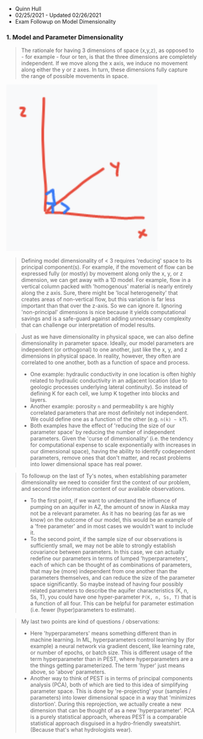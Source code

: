 * Quinn Hull
* 02/25/2021 - Updated 02/26/2021
* Exam Followup on Model Dimensionality


### 1. Model and Parameter Dimensionality
> The rationale for having 3 dimensions of space (x,y,z), as opposed to - for example - four or ten, is that the three dimensions are completely independent. If we move along the x axis, we induce no movement along either the y or z axes. In turn, these dimensions fully capture the range of possible movements in space.

<img src="assets/Exam-Followup-fa7d90af.png" width="400" />

> Defining model dimensionality of < 3 requires 'reducing' space to its principal component(s). For example, if the movement of flow can be expressed fully (or mostly) by movement along only the x, y, or z dimension, we can get away with a 1D model. For example, flow in a vertical column packed with 'homogenous' material is nearly entirely along the z axis. Sure, there might be 'local heterogeneity' that creates areas of non-vertical flow, but this variation is far less important than that over the z-axis. So we can ignore it. Ignoring 'non-principal' dimensions is nice because it yields computational savings and is a safe-guard against adding unnecessary complexity that can challenge our interpretation of model results.

> Just as we have dimensionality in physical space, we can also define dimensionality in parameter space. Ideally, our model parameters are independent (or orthogonal) to one another, just like the x, y, and z dimensions in physical space. In reality, however, they often are correlated to one another, both as a function of space and process.
>   * One example: hydraulic conductivity in one location is often highly related to hydraulic conductivity in an adjacent location (due to geologic processes underlying lateral continuity). So instead of defining K for each cell, we lump K together into blocks and layers.
>   * Another example: porosity `n` and permeability `k` are highly correlated parameters that are most definitely not independent. We could define one as a function of the other (e.g. `n(k) ~ k`?).
>   * Both examples have the effect of 'reducing the size of our parameter space' by reducing the number of independent parameters. Given the 'curse of dimensionality' (i.e. the tendency for computational expense to scale exponentially with increases in our dimensional space), having the ability to identify codependent parameters, remove ones that don't matter, and recast problems into lower dimensional space has real power.

> To followup on the last of Ty's notes, when establishing parameter dimensionality we need to consider first the context of our problem, and second the information content of our available observations.
>   * To the first point, if we want to understand the influence of pumping on an aquifer in AZ, the amount of snow in Alaska may not be a relevant parameter. As it has no bearing (as far as we know) on the outcome of our model, this would be an example of a 'free parameter' and in most cases we wouldn't want to include it.
>   * To the second point, if the sample size of our observations is sufficiently small, we may not be able to strongly establish covariance between parameters. In this case, we can actually redefine our parameters in terms of lumped 'hyperparameters', each of which can be thought of as combinations of parameters, that may be (more) independent from one another than the parameters themselves, and can reduce the size of the parameter space significantly. So maybe instead of having four possibly related parameters to describe the aquifer characteristics (K, n, Ss, T), you could have one hyper-parameter `P(K, n, Ss, T)` that is a function of all four. This can be helpful for parameter estimation (i.e. fewer (hyper)parameters to estimate).

> My last two points are kind of questions / observations:
>   * Here 'hyperparameters' means something different than in machine learning. In ML, hyperparameters  control learning by (for example) a neural network via gradient descent, like learning rate, or number of epochs, or batch size. This is different usage of the term hyperparameter than in PEST, where hyperparameters are a the things getting parameterized. The term 'hyper' just means above, so 'above' parameters.
>   * Another way to think of PEST is in terms of principal components analysis (PCA), both of which are tied to this idea of simplifying parameter space. This is done by 're-projecting' your (samples / parameters) into lower dimensional space in a way that 'minimizes distortion'. During this reprojection, we actually create a new dimension that can be thought of as a new 'hyperparameter'. PCA is a purely statistical approach, whereas PEST is a comparable statistical approach disguised in a hydro-friendly sweatshirt. (Because that's what hydrologists wear). 
